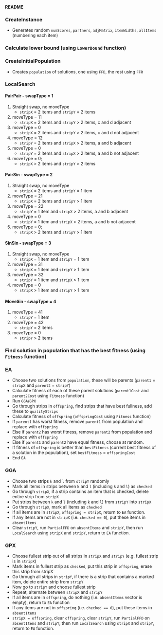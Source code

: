 **README**

### CreateInstance
* Generates random `numScores`, `partners`, `adjMatrix`, `itemWidths`, `allItems` (numbering each item)

### Calculate lower bound (using `LowerBound` function)

### CreateInitialPopulation
* Creates `population` of solutions, one using `FFD`, the rest using `FFR`

### LocalSearch
#### PairPair - swapType = 1
1. Straight swap, no moveType
    * `stripX` = 2 items and `stripY` = 2 items
2. moveType = 11
    * `stripX` = 2 items and `stripY` > 2 items, c and d adjacent    
3. moveType = 0
    * `stripX` = 2 items and `stripY` > 2 items, c and d not adjacent    
4. moveType = 12
    * `stripY` = 2 items and `stripX` > 2 items, a and b adjacent    
5. moveType = 0    
    * `stripY` = 2 items and `stripX` > 2 items, a and b not adjacent    
6. moveType = 0;
    * `stripX` > 2 items and `stripY` > 2 items 

#### PairSin - swapType = 2
1. Straight swap, no moveType
    * `stripX` = 2 items and `stripY` = 1 item
2. moveType = 21
    * `stripX` = 2 items and `stripY` > 1 item
3. moveType = 22
    * `stripY` = 1 item and `stripX` > 2 items, a and b adjacent    
4. moveType = 0    
    * `stripY` = 1 item and `stripX` > 2 items, a and b not adjacent    
5. moveType = 0;
    * `stripX` > 2 items and `stripY` > 1 item 
    
#### SinSin - swapType = 3
1. Straight swap, no moveType
    * `stripX` = 1 item and `stripY` = 1 item
2. moveType = 31
    * `stripX` = 1 item and `stripY` > 1 item
3. moveType = 32
    * `stripY` = 1 item and `stripX` > 1 item    
4. moveType = 0    
    * `stripX` > 1 item and `stripY` > 1 item   
    
#### MoveSin - swapType = 4
1. moveType = 41
    * `stripY` = 1 item
2. moveType = 42
    * `stripY` = 2 items
3. moveType = 0
    * `stripY` > 2 items         
    

### Find solution in population that has the best fitness (using `Fitness` function)

### EA
* Choose two solutions from `population`, these will be parents (`parent1` = `stripX` and `parent2` = `stripY`)
* Calculate fitness of each of these parent solutions (`parent1Cost` and `parent2Cost` using `Fitness` function)
* Run `GGA`/`GPX`
* Go through strips in `offspring`, find strips that have best fullness, add these to `qualityStrips`
* Calculate fitness of `offspring` (`offspringCost` using `Fitness` function)
* If `parent1` has worst fitness, remove `parent1` from population and replace with `offspring`
* Else if `parent2` has worst fitness, remove `parent2` from population and replace with `offspring`
* Else if `parent1` and `parent2` have equal fitness, choose at random.
* If fitness of `offspring` is better than `bestFitness` (current best fitness of a solution in the population), set `bestFitness` = `offspringCost`
* End `EA`

### GGA
* Choose two strips `k` and `l` from `stripY` randomly
* Mark all items in strips between `k` and `l` (including `k` and `l`) as `checked`
* Go through `stripX`, if a strip contains an item that is checked, delete entire strip from `stripX`
* Put strips between `k` and `l` (including `k` and `l`) from `stripY` into `stripX`
* Go through `stripX`, mark all items as `checked`
* If all items are in `stripX`, `offspring = stripX`, return to `EA` function.
* If any items are not in `stripX` (i.e. `checked == 0`), put these items in `absentItems`
* Clear `stripY`, run `PartialFFD` on `absentItems` and `stripY`, then run `LocalSearch` using `stripX` and `stripY`, return to `EA` function.

### GPX
* Choose fullest strip out of all strips in `stripX` and `stripY` (e.g. fullest strip is in `stripX`)
* Mark items in fullest strip as `checked`, put this strip in `offspring`, erase this strip from stripX`
* Go through all strips in `stripY`, if there is a strip that contains a marked item, delete entire strip from `stripY`
* Now go to `stripY` and choose fullest strip
* Repeat, alternate between `stripX` and `stripY`
* If all items are in `offspring`, do nothing (i.e. `absentItems` vector is empty), return to `EA` function
* If any items are not in `offspring` (i.e. `checked == 0`), put these items in `absentItems`
* `stripX = offspring`, clear `offspring`, clear `stripY`, run `PartialFFD` on `absentItems` and `stripY`, then run `LocalSearch` using `stripX` and `stripY`, return to `EA` function.





































